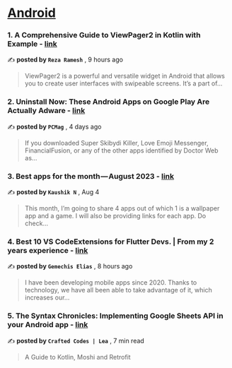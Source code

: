 
<h1><a href=https://medium.com/tag/android/recommended target="_blank" rel="noopener noreferrer">Android</a></h1>
<h3>1. A Comprehensive Guide to ViewPager2 in Kotlin with Example - <a href=https://medium.com/@rezaramesh/a-comprehensive-guide-to-viewpager2-in-kotlin-with-example-1b38c711124e?source=tag_recommended_feed---------0-84----------android----------7d9fd937_7a16_4224_a2e1_64dedfe78dea------- target="_blank" rel="noopener noreferrer">link</a></h3>

✍️ **posted by `Reza Ramesh`** <date> , 9 hours ago</date>

<blockquote>ViewPager2 is a powerful and versatile widget in Android that allows you to create user interfaces with swipeable screens. It’s a part of…</blockquote>

<h3>2. Uninstall Now: These Android Apps on Google Play Are Actually Adware - <a href=https://medium.com/pcmag-access/uninstall-now-these-android-apps-on-google-play-are-actually-adware-d145d58f4abe?source=tag_recommended_feed---------1-107----------android----------7d9fd937_7a16_4224_a2e1_64dedfe78dea------- target="_blank" rel="noopener noreferrer">link</a></h3>

✍️ **posted by `PCMag`** <date> , 4 days ago</date>

<blockquote>If you downloaded Super Skibydi Killer, Love Emoji Messenger, FinancialFusion, or any of the other apps identified by Doctor Web as…</blockquote>

<h3>3. Best apps for the month — August 2023 - <a href=https://medium.com/@kaushiknune5/best-apps-for-the-month-august-2023-65e54ff0f67b?source=tag_recommended_feed---------2-85----------android----------7d9fd937_7a16_4224_a2e1_64dedfe78dea------- target="_blank" rel="noopener noreferrer">link</a></h3>

✍️ **posted by `Kaushik N`** <date> , Aug 4</date>

<blockquote>This month, I’m going to share 4 apps out of which 1 is a wallpaper app and a game. I will also be providing links for each app. Do check…</blockquote>

<h3>4. Best 10 VS CodeExtensions for Flutter Devs. | From my 2 years experience - <a href=https://medium.com/@gemechis/best-10-vs-codeextensions-for-flutter-devs-from-my-2-year-experience-7f0ac68edf1d?source=tag_recommended_feed---------3-84----------android----------7d9fd937_7a16_4224_a2e1_64dedfe78dea------- target="_blank" rel="noopener noreferrer">link</a></h3>

✍️ **posted by `Gemechis Elias`** <date> , 8 hours ago</date>

<blockquote>I have been developing mobile apps since 2020. Thanks to technology, we have all been able to take advantage of it, which increases our…</blockquote>

<h3>5. The Syntax Chronicles: Implementing Google Sheets API in your Android app - <a href=https://medium.com/mobile-app-circular/the-syntax-chronicles-implementing-google-sheets-api-in-your-android-app-8d1bf9fa061a?source=tag_recommended_feed---------4-107----------android----------7d9fd937_7a16_4224_a2e1_64dedfe78dea------- target="_blank" rel="noopener noreferrer">link</a></h3>

✍️ **posted by `Crafted Codes | Lea`** <date> , 7 min read</date>

<blockquote>A Guide to Kotlin, Moshi and Retrofit</blockquote>

